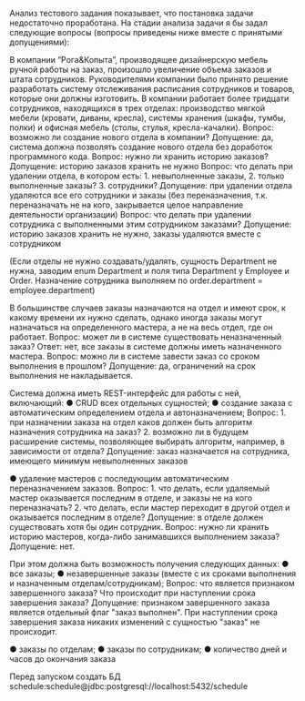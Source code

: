 Анализ тестового задания показывает, что постановка задачи недостаточно проработана.
На стадии анализа задачи я бы задал следующие вопросы (вопросы приведены ниже вместе с принятыми допущениями):

В компании “Рога&Копыта”, производящее дизайнерскую мебель ручной работы
на заказ, произошло увеличение объема заказов и штата сотрудников.
Руководителями компании было принято решение разработать систему
отслеживания расписания сотрудников и товаров, которые они должны
изготовить.
В компании работает более тридцати сотрудников, находящихся в трех отделах:
производство мягкой мебели (кровати, диваны, кресла), системы хранения
(шкафы, тумбы, полки) и офисная мебель (столы, стулья, кресла-качалки).
 Вопрос: возможно ли создание нового отдела в компании?
 Допущение: да, система должна позволять создание нового отдела без доработок программного кода.
 Вопрос: нужно ли хранить историю заказов?
 Допущение: историю заказов хранить не нужно
 Вопрос: что делать при удалении отдела, в котором есть: 1. невыполненные заказы,
 2. только выполненные заказы? 3. сотрудники?
 Допущение: при удалении отдела удаляются все его сотрудники и заказы
 (без переназначения, т.к. переназначать не на кого, закрывается целое направление деятельности организации)
 Вопрос: что делать при удалении сотрудника с выполненными этим сотрудником заказами?
 Допущение: историю заказов хранить не нужно, заказы удаляются вместе с сотрудником

(Если отделы не нужно создавать/удалять, сущность Department не нужна, заводим enum Department и поля типа Department у Employee и Order.
Назначение сотрудника выполняем по order.department = employee.department)

В
большинстве случаев заказы назначаются на отдел и имеют срок, к какому
времени их нужно сделать, однако иногда заказы могут назначаться на
определенного мастера, а не на весь отдел, где он работает.
 Вопрос: может ли в системе существовать неназначенный заказ?
 Ответ: нет, все заказы в системе должны иметь назначенного мастера.
 Вопрос: можно ли в системе завести заказ со сроком выполнения в прошлом?
 Допущение: да, ограничений на срок выполнения не накладывается.

Система
должна иметь REST-интерфейс для работы с ней, включающий:
● CRUD всех отдельных сущностей;
● создание заказа с автоматическим определением отдела и
автоназначением;
 Вопрос: 1. при назначении заказа на отдел каков должен быть алгоритм назначения сотрудника на заказ?
        2. возможно ли в будущем расширение системы, позволяющее выбирать алгоритм, например, в зависимости от отдела?
 Допущение: заказ назначается на сотрудника, имеющего минимум невыполненных заказов

● удаление мастеров с последующим автоматическим переназначением
заказов.
 Вопрос: 1. что делать, если удаляемый мастер оказывается последним в отделе, и заказы не на кого переназначать?
         2. что делать, если мастер переходит в другой отдел и оказывается последним в отделе?
 Допущение: в отделе должен существовать хотя бы один сотрудник.
 Вопрос: нужно ли хранить историю мастеров, когда-либо занимавшихся выполнением заказа?
 Допущение: нет.

При этом должна быть возможность получения следующих данных:
● все заказы;
● незавершенные заказы (вместе с их сроками выполнения и назначенным
отделам/сотрудникам);
 Вопрос: что является признаком завершенного заказа? Что происходит при наступлении срока завершения заказа?
 Допущение: признаком завершенного заказа является отдельный флаг "заказ выполнен". При наступлении срока завершения заказа
 никаких изменений с сущностью "заказ" не происходит.

● заказы по отделам;
● заказы по сотрудникам;
● количество дней и часов до окончания заказа


Перед запуском создать БД schedule:schedule@jdbc:postgresql://localhost:5432/schedule
